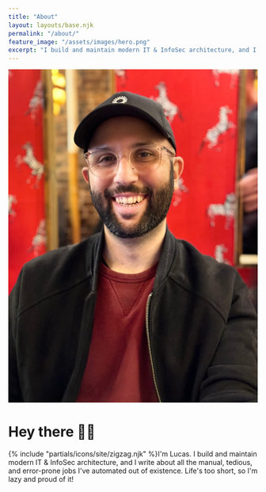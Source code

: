 ```yaml
---
title: "About"
layout: layouts/base.njk
permalink: "/about/"
feature_image: "/assets/images/hero.png"
excerpt: "I build and maintain modern IT & InfoSec architecture, and I write about all the manual, tedious, and error-prone jobs I've automated out of existence. Life's too short, so I'm lazy and proud of it!"
---
```


<div class="post-header item is-hero">
  <div class="item-container">
    <div class="item-image global-image">
      <img src="/assets/images/hero.jpg" alt="About Lucas Cantor" />
    </div>
    <div class="item-content">
      <h1 class="item-title">Hey there 👋🏼</h1>
      <p class="item-excerpt global-zigzag">
        {% include "partials/icons/site/zigzag.njk" %}I'm Lucas. I build and maintain modern IT & InfoSec architecture, and I write about all the manual, tedious, and error-prone jobs I've automated out of existence. Life's too short, so I'm lazy and proud of it!
      </p>
    </div>
  </div>
</div>
